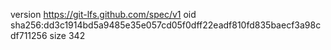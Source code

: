 version https://git-lfs.github.com/spec/v1
oid sha256:dd3c1914bd5a9485e35e057cd05f0dff22eadf810fd835baecf3a98cdf711256
size 342
